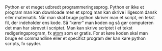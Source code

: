 Python er et meget udbredt programmeringssprog. 
Python er ikke et program man kan downloade men et sprog man kan skrive i ligesom dansk eller matematik. 
Når man skal bruge python skriver man et script, en tekst fil, der indeholder ens kode. 
Så "kører" man koden og så gør computeren det man har skrevet i scriptet. 
Man kan skrive scriptet i et tekst redigeringsprogram, fx [atom](https://atom.io/) som er gratis. 
For at køre koden skal man bruge en commandline eller et specifict program der kan køre python scripts, fx spyder.
